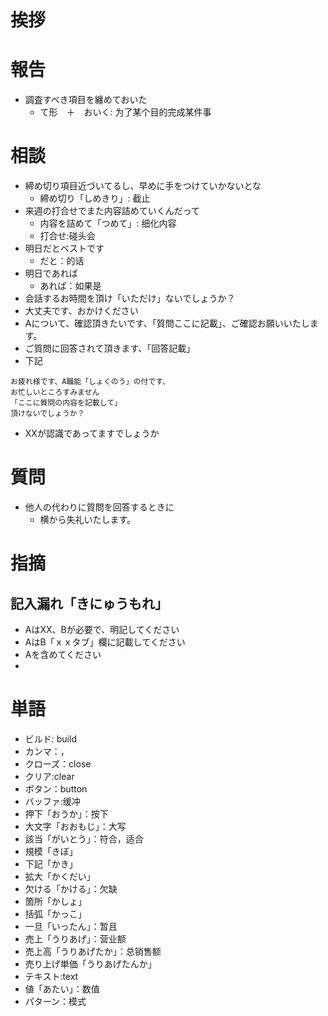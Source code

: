 # 挨拶

# 報告

* 調査すべき項目を纏めておいた
  * て形　＋　おいく: 为了某个目的完成某件事

# 相談

* 締め切り項目近づいてるし、早めに手をつけていかないとな
  * 締め切り「しめきり」: 截止
* 来週の打合せでまた内容詰めていくんだって
  * 内容を詰めて「つめて」: 细化内容
  * 打合せ:碰头会
* 明日だとベストです
  * だと：的话
* 明日であれば
  * あれば：如果是
* 会話するお時間を頂け「いただけ」ないでしょうか？
* 大丈夫です、おかけください
* Aについて、確認頂きたいです、「質問ここに記載」、ご確認お願いいたします。
* ご質問に回答されて頂きます、「回答記載」
* 下記
```Text
お疲れ様です、A職能「しょくのう」の付です、
お忙しいところすみません
「ここに質問の内容を記載して」
頂けないでしょうか？
```
* XXが認識であってますでしょうか

# 質問

* 他人の代わりに質問を回答するときに
  * 横から失礼いたします。

# 指摘

## 記入漏れ「きにゅうもれ」

* AはXX、Bが必要で、明記してください
* AはB「ｘｘタブ」欄に記載してください
* Aを含めてください
* 


# 単語

* ビルド: build
* カンマ：，
* クローズ：close
* クリア:clear
* ボタン：button
* バッファ:缓冲
* 押下「おうか」：按下
* 大文字「おおもじ」：大写
* 該当「がいとう」：符合，适合
* 規模「きぼ」
* 下記「かき」
* 拡大「かくだい」
* 欠ける「かける」：欠缺
* 箇所「かしょ」
* 括弧「かっこ」
* 一旦「いったん」：暂且
* 売上「うりあげ」：营业额
* 売上高「うりあげたか」：总销售额
* 売り上げ単価「うりあげたんか」
* テキスト:text
* 値「あたい」：数值
* パターン：模式